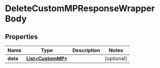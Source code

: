 

# DeleteCustomMPResponseWrapperBody


## Properties

Name | Type | Description | Notes
------------ | ------------- | ------------- | -------------
**data** | [**List&lt;CustomMP&gt;**](CustomMP.md) |  |  [optional]



